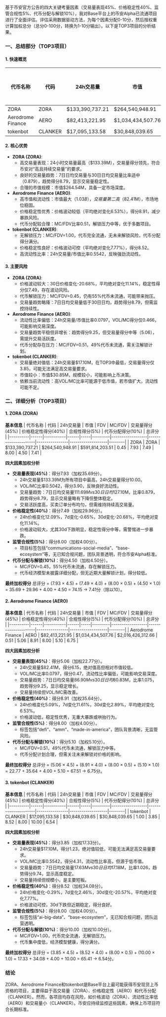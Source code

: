 基于币安官方公告的四大关键考量因素（交易量表现45%、价格稳定性40%、监管合规性5%、代币分配与解锁10%），我对Base平台上的币安Alpha已流通项目进行了全面评估。评估采用数据驱动方法，为每个因素分配0-10分，然后按权重计算加权总分（总分0-100分，转换为1-10分输出）。以下是TOP3项目的分析结果。

### 一、总结部分（TOP3项目）

#### 1. 快速概览
| 代币名称 | 代码 | 24h交易量 | 市值 | 24h交易量/市值 | FDV | MC/FDV | 总评分(1-10分) |
|----------|------|-----------|------|----------------|-----|---------|----------------|
| ZORA | ZORA | $133,390,737.21 | $264,540,948.91 | 0.5042 | $591,814,203.51 | 0.45 | 7.41 |
| Aerodrome Finance | AERO | $82,413,221.95 | $1,034,434,507.76 | 0.0797 | $2,016,426,312.66 | 0.51 | 6.75 |
| tokenbot | CLANKER | $17,095,133.58 | $30,848,039.65 | 0.5542 | $30,848,039.65 | 1.00 | 6.54 |

#### 2. 核心优势
- **ZORA (ZORA)**:
  - 高交易量表现：24小时交易量最高（$133.39M），交易量得分领先，符合币安对“高且持续交易量”的要求。
  - 良好的交易量趋势：7日日均交易量与30日日均交易量比率适中（0.879），趋势得分8.79，显示交易量稳定性。
  - 合理的市值规模：市值$264.54M，具备一定市场深度。
- **Aerodrome Finance (AERO)**:
  - 高市值和流动性：市值最大（$1.03B），交易量第二高（$82.41M），市场地位稳固。
  - 价格稳定性优秀：价格波动较低（平均绝对变化6.53%），得分8.91，减少暴跌风险。
  - 代币分配较合理：MC/FDV比率0.51，解锁压力中等，优于多数项目。
- **tokenbot (CLANKER)**:
  - 无解锁压力：MC/FDV=1.00，代币完全流通，无未来解锁风险，代币分配得分满分。
  - 价格稳定性良好：价格波动可控（平均绝对变化7.77%），得分8.52。
  - 高流动性比率：24h交易量/市值比率0.5542，反映强劲流动性。

#### 3. 主要风险
- **ZORA (ZORA)**:
  - 价格波动较大：30日价格变化-20.68%，平均绝对变化11.14%，稳定性得分仅7.49，存在波动风险。
  - 代币解锁压力：MC/FDV=0.45，仍有55%代币未流通，可能带来抛压。
  - 交易量趋势略降：7日日均交易量低于30日日均，趋势得分8.79，但需监控持续性。
- **Aerodrome Finance (AERO)**:
  - 流动性比率偏低：24h交易量/市值比率0.0797，VOL/MC得分仅0.466，可能影响交易深度。
  - 交易量趋势平稳但非增长：趋势得分9.25，但交易量得分中等（5.06），需提升交易活跃度。
  - 代币分配存在压力：MC/FDV=0.51，49%代币未流通，需关注解锁计划。
- **tokenbot (CLANKER)**:
  - 交易量绝对值低：24h交易量$17.10M，在TOP3中最低，交易量得分仅3.85，可能无法满足高交易量要求。
  - 市值较小：市值$30.85M，规模较小，可能影响上币决策。
  - 依赖当前流动性：高VOL/MC比率可能源于低市值，若市值扩大，流动性可能不足。

### 二、详细分析（TOP3项目）

#### 1. ZORA (ZORA)
**基本信息**
| 代币名称 | 代码 | 24h交易量 | 市值 | FDV | MC/FDV | 交易量得分(45%) | 价格稳定性得分(40%) | 合规性得分(5%) | 代币分配得分(10%) | 总评分 |
|----------|------|-----------|------|-----|---------|------------------|---------------------|----------------|-------------------|--------|
| ZORA | ZORA | $133,390,737.21 | $264,540,948.91 | $591,814,203.51 | 0.45 | 7.93 | 7.49 | 8.00 | 4.50 | 7.41 |

**四大因素加权分析**
- **交易量表现(45%)**：得分7.93（加权35.69分）。
  - 24h交易量$133.39M为所有项目中最高，24h交易量得分10.00。
  - VOL/MC比率0.5042，得分3.90，反映良好流动性。
  - 交易量趋势：7日日均交易量$111.69M vs 30日日均$127.10M，比率0.879，趋势得分8.79，显示交易量略有下降但整体稳定。
  - 交易活跃度高，买卖订单分布均匀，但需维持持续高交易量。
- **价格稳定性(40%)**：得分7.49（加权29.96分）。
  - 24h价格变化12.09%，7d变化-0.65%，30d变化-20.68%，平均绝对变化11.14%。
  - 价格波动较大，尤其30d下跌明显，稳定性得分中等，需警惕进一步暴跌。
- **监管合规性(5%)**：得分8.00（加权4.00分）。
  - 项目标签包括“communications-social-media”、“base-ecosystem”等，无已知合规问题，团队背景透明，符合币安Alpha标准。
- **代币分配与解锁(10%)**：得分4.50（加权4.50分）。
  - MC/FDV=0.45，55%代币未流通，存在解锁压力。
  - 代币经济模型未披露详细分配，但无近期大量解锁计划，得分较低。

**最终加权得分**
总评分 = (7.93 × 4.5) + (7.49 × 4.0) + (8.00 × 0.5) + (4.50 × 1.0) = 35.69 + 29.96 + 4.00 + 4.50 = 74.15 → 7.41分（除以10）。

#### 2. Aerodrome Finance (AERO)
**基本信息**
| 代币名称 | 代码 | 24h交易量 | 市值 | FDV | MC/FDV | 交易量得分(45%) | 价格稳定性得分(40%) | 合规性得分(5%) | 代币分配得分(10%) | 总评分 |
|----------|------|-----------|------|-----|---------|------------------|---------------------|----------------|-------------------|--------|
| Aerodrome Finance | AERO | $82,413,221.95 | $1,034,434,507.76 | $2,016,426,312.66 | 0.51 | 5.06 | 8.91 | 8.00 | 5.10 | 6.75 |

**四大因素加权分析**
- **交易量表现(45%)**：得分5.06（加权22.77分）。
  - 24h交易量$82.41M，得分6.15，绝对值高但相对市值较低。
  - VOL/MC比率0.0797，得分0.47，流动性比率偏低，可能影响交易深度。
  - 交易量趋势：7日日均交易量$86.90M vs 30日日均$80.83M，比率1.075，趋势得分9.25，显示稳定增长。
  - 交易量持续但VOL/MC需改善。
- **价格稳定性(40%)**：得分8.91（加权35.64分）。
  - 24h价格变化5.09%，7d变化11.61%，30d变化2.89%，平均绝对变化6.53%。
  - 价格波动低，稳定性优秀，无重大暴跌或哄抬行为。
- **监管合规性(5%)**：得分8.00（加权4.00分）。
  - 标签包括“defi”、“amm”、“made-in-america”，团队背景清晰，无监管风险。
- **代币分配与解锁(10%)**：得分5.10（加权5.10分）。
  - MC/FDV=0.51，49%代币未流通，解锁压力中等。
  - 代币分配计划合理，但需关注未来解锁对价格的影响。

**最终加权得分**
总评分 = (5.06 × 4.5) + (8.91 × 4.0) + (8.00 × 0.5) + (5.10 × 1.0) = 22.77 + 35.64 + 4.00 + 5.10 = 67.51 → 6.75分。

#### 3. tokenbot (CLANKER)
**基本信息**
| 代币名称 | 代码 | 24h交易量 | 市值 | FDV | MC/FDV | 交易量得分(45%) | 价格稳定性得分(40%) | 合规性得分(5%) | 代币分配得分(10%) | 总评分 |
|----------|------|-----------|------|-----|---------|------------------|---------------------|----------------|-------------------|--------|
| tokenbot | CLANKER | $17,095,133.58 | $30,848,039.65 | $30,848,039.65 | 1.00 | 3.85 | 8.52 | 8.00 | 10.00 | 6.54 |

**四大因素加权分析**
- **交易量表现(45%)**：得分3.85（加权17.33分）。
  - 24h交易量$17.10M，得分1.23，绝对值较低，可能无法满足高交易量要求。
  - VOL/MC比率0.5542，得分4.31，流动性比率高，但源于低市值。
  - 交易量趋势：7日日均交易量$17.63M vs 30日日均$17.18M，比率1.026，趋势得分9.74，显示高度稳定。
  - 交易量持续但规模小，是主要短板。
- **价格稳定性(40%)**：得分8.52（加权34.08分）。
  - 24h价格变化-0.29%，7d变化2.46%，30d变化-20.57%，平均绝对变化7.77%。
  - 价格波动可控，30d下跌但近期稳定，得分良好。
- **监管合规性(5%)**：得分8.00（加权4.00分）。
  - 标签包括“ai-big-data”、“base-ecosystem”，无已知合规问题，团队运营透明。
- **代币分配与解锁(10%)**：得分10.00（加权10.00分）。
  - MC/FDV=1.00，代币完全流通，无解锁压力。
  - 代币集中度低，经济模型健康，得分满分。

**最终加权得分**
总评分 = (3.85 × 4.5) + (8.52 × 4.0) + (8.00 × 0.5) + (10.00 × 1.0) = 17.33 + 34.08 + 4.00 + 10.00 = 65.41 → 6.54分。

### 结论
ZORA、Aerodrome Finance和tokenbot是Base平台上最可能获得币安现货上币资格的项目，主要得益于高交易量（ZORA）、价格稳定性（AERO）和代币分配（CLANKER）。然而，各项目均存在风险，如价格波动（ZORA）、流动性比率低（AERO）和交易量小（CLANKER）。币安应持续监控这些因素，确保上币项目符合长期标准。